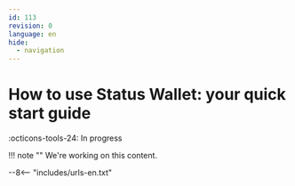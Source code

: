 ```yaml
---
id: 113
revision: 0
language: en
hide:
  - navigation
---
```


# How to use Status Wallet: your quick start guide

 :octicons-tools-24: In progress

!!! note ""
     We're working on this content.

--8<-- "includes/urls-en.txt"

